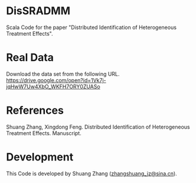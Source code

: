 # DisSRADMM
Scala Code for the paper "Distributed Identification of Heterogeneous Treatment Effects".

# Real Data
Download the data set from the following URL.
https://drive.google.com/open?id=1Vk7j-jqHwW7Uw4XbO_WKFH7ORY0ZUASo
    
# References
Shuang Zhang, Xingdong Feng. Distributed Identification of Heterogeneous Treatment Effects. Manuscript.

# Development
This Code is developed by Shuang Zhang (zhangshuang_jz@sina.cn).
